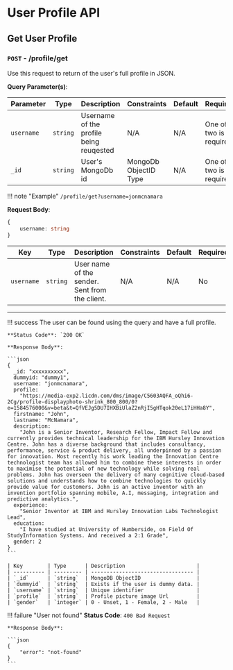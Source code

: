 # User Profile API

## Get User Profile

### `POST` - /profile/get

Use this request to return of the user's full profile in JSON.

<!-- !!! warning "Authorization"
    `none` -->


**Query Parameter(s)**:

| Parameter  | Type     | Description                             | Constraints           | Default | Required               |
| ---------- | -------- | --------------------------------------- | --------------------- | ------- | ---------------------- |
| `username` | `string` | Username of the profile being reuqested | N/A                   | N/A     | One of two is required |
| `_id`      | `string` | User's MongoDb id                       | MongoDb ObjectID Type | N/A     | One of two is required |

!!! note "Example"
    `/profile/get?username=jonmcnamara`


**Request Body**:

```typescript
{
    username: string
}
```

| Key        | Type     | Description                                    | Constraints | Default | Required |
| ---------- | -------- | ---------------------------------------------- | ----------- | ------- | -------- |
| `username` | `string` | User name of the sender. Sent from the client. | N/A         | N/A     | No       |


---

!!! success
    The user can be found using the query and have a full profile.

    **Status Code**: `200 OK`

    **Response Body**:

    ```json
    {
      _id: "xxxxxxxxxx",
      dummyid: "dummy1",
      username: "jonmcnamara",
      profile:
        "https://media-exp2.licdn.com/dms/image/C5603AQFA_oQhi6-2Cg/profile-displayphoto-shrink_800_800/0?e=1584576000&v=beta&t=QfVEJg5DU7IHXBiUlaZ2nRjI5gHTqok20eL17iHHa8Y",
      firstname: "John",
      lastname: "McNamara",
      description:
        "John is a Senior Inventor, Research Fellow, Impact Fellow and currently provides technical leadership for the IBM Hursley Innovation Centre. John has a diverse background that includes consultancy, performance, service & product delivery, all underpinned by a passion for innovation. Most recently his work leading the Innovation Centre technologist team has allowed him to combine these interests in order to maximise the potential of new technology while solving real problems. John has overseen the delivery of many cognitive cloud-based solutions and understands how to combine technologies to quickly provide value for customers. John is an active inventor with an invention portfolio spanning mobile, A.I, messaging, integration and predictive analytics.",
      experience:
        "Senior Inventor at IBM and Hursley Innovation Labs Technologist Lead",
      education:
        "I have studied at University of Humberside, on Field Of StudyInformation Systems. And received a 2:1 Grade",
      gender: 2
    }
    ```

    | Key        | Type      | Description                       |
    | ---------- | --------- | --------------------------------- |
    | `_id`      | `string`  | MongoDB ObjectID                  |
    | `dummyid`  | `string`  | Exists if the user is dummy data. |
    | `username` | `string`  | Unique identifier                 |
    | `profile`  | `string`  | Profile picture image Url         |
    | `gender`   | `integer` | 0 - Unset, 1 - Female, 2 - Male   |

!!! failure "User not found"
    **Status Code**: `400 Bad Request`

    **Response Body**:

    ```json
    {
        "error": "not-found"
    }
    ```


